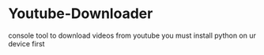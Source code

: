 # Youtube-Downloader
console tool to download videos from youtube 
you must install python on ur device first
